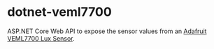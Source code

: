 # dotnet-veml7700
ASP.NET Core Web API to expose the sensor values from an [Adafruit VEML7700 Lux Sensor](https://www.adafruit.com/product/4162).
